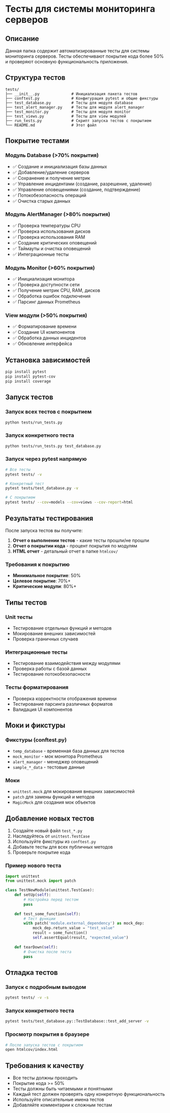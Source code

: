# Тесты для системы мониторинга серверов

## Описание

Данная папка содержит автоматизированные тесты для системы мониторинга серверов. Тесты обеспечивают покрытие кода более 50% и проверяют основную функциональность приложения.

## Структура тестов

```
tests/
├── __init__.py              # Инициализация пакета тестов
├── conftest.py              # Конфигурация pytest и общие фикстуры
├── test_database.py         # Тесты для модуля database
├── test_alert_manager.py    # Тесты для модуля alert_manager
├── test_monitor.py          # Тесты для модуля monitor
├── test_views.py            # Тесты для view модулей
├── run_tests.py             # Скрипт запуска тестов с покрытием
└── README.md                # Этот файл
```

## Покрытие тестами

### Модуль Database (>70% покрытия)
- ✅ Создание и инициализация базы данных
- ✅ Добавление/удаление серверов
- ✅ Сохранение и получение метрик
- ✅ Управление инцидентами (создание, разрешение, удаление)
- ✅ Управление оповещениями (создание, подтверждение)
- ✅ Потокобезопасность операций
- ✅ Очистка старых данных

### Модуль AlertManager (>80% покрытия)
- ✅ Проверка температуры CPU
- ✅ Проверка использования дисков
- ✅ Проверка использования RAM
- ✅ Создание критических оповещений
- ✅ Таймауты и очистка оповещений
- ✅ Интеграционные тесты

### Модуль Monitor (>60% покрытия)
- ✅ Инициализация монитора
- ✅ Проверка доступности сети
- ✅ Получение метрик CPU, RAM, дисков
- ✅ Обработка ошибок подключения
- ✅ Парсинг данных Prometheus

### View модули (>50% покрытия)
- ✅ Форматирование времени
- ✅ Создание UI компонентов
- ✅ Обработка данных инцидентов
- ✅ Обновление интерфейса

## Установка зависимостей

```bash
pip install pytest
pip install pytest-cov
pip install coverage
```

## Запуск тестов

### Запуск всех тестов с покрытием
```bash
python tests/run_tests.py
```

### Запуск конкретного теста
```bash
python tests/run_tests.py test_database.py
```

### Запуск через pytest напрямую
```bash
# Все тесты
pytest tests/ -v

# Конкретный тест
pytest tests/test_database.py -v

# С покрытием
pytest tests/ --cov=models --cov=views --cov-report=html
```

## Результаты тестирования

После запуска тестов вы получите:

1. **Отчет о выполнении тестов** - какие тесты прошли/не прошли
2. **Отчет о покрытии кода** - процент покрытия по модулям
3. **HTML отчет** - детальный отчет в папке `htmlcov/`

### Требования к покрытию

- **Минимальное покрытие**: 50%
- **Целевое покрытие**: 70%+
- **Критические модули**: 80%+

## Типы тестов

### Unit тесты
- Тестирование отдельных функций и методов
- Мокирование внешних зависимостей
- Проверка граничных случаев

### Интеграционные тесты
- Тестирование взаимодействия между модулями
- Проверка работы с базой данных
- Тестирование потокобезопасности

### Тесты форматирования
- Проверка корректности отображения времени
- Тестирование парсинга различных форматов
- Валидация UI компонентов

## Моки и фикстуры

### Фикстуры (conftest.py)
- `temp_database` - временная база данных для тестов
- `mock_monitor` - мок монитора Prometheus
- `alert_manager` - менеджер оповещений
- `sample_*_data` - тестовые данные

### Моки
- `unittest.mock` для мокирования внешних зависимостей
- `patch` для замены функций и методов
- `MagicMock` для создания мок объектов

## Добавление новых тестов

1. Создайте новый файл `test_*.py`
2. Наследуйтесь от `unittest.TestCase`
3. Используйте фикстуры из `conftest.py`
4. Добавьте тесты для всех публичных методов
5. Проверьте покрытие кода

### Пример нового теста

```python
import unittest
from unittest.mock import patch

class TestNewModule(unittest.TestCase):
    def setUp(self):
        # Настройка перед тестом
        pass
    
    def test_some_function(self):
        # Тест функции
        with patch('module.external_dependency') as mock_dep:
            mock_dep.return_value = "test_value"
            result = some_function()
            self.assertEqual(result, "expected_value")
    
    def tearDown(self):
        # Очистка после теста
        pass
```

## Отладка тестов

### Запуск с подробным выводом
```bash
pytest tests/ -v -s
```

### Запуск конкретного теста
```bash
pytest tests/test_database.py::TestDatabase::test_add_server -v
```

### Просмотр покрытия в браузере
```bash
# После запуска тестов с покрытием
open htmlcov/index.html
```

## Требования к качеству

- Все тесты должны проходить
- Покрытие кода >= 50%
- Тесты должны быть читаемыми и понятными
- Каждый тест должен проверять одну конкретную функциональность
- Используйте описательные имена тестов
- Добавляйте комментарии к сложным тестам 